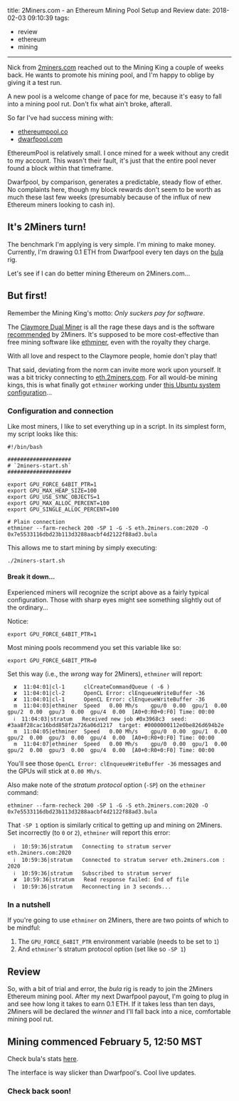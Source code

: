 title: 2Miners.com - an Ethereum Mining Pool Setup and Review
date: 2018-02-03 09:10:39
tags:
- review
- ethereum
- mining
---

Nick from [2miners.com](https://2miners.com) reached out to the Mining King a couple of weeks back. He wants to promote his mining pool, and I'm happy to oblige by giving it a test run.

A new pool is a welcome change of pace for me, because it's easy to fall into a mining pool rut. Don't fix what ain't broke, afterall.

So far I've had success mining with:

- [ethereumpool.co](https://ethereumpool.co/)
- [dwarfpool.com](http://dwarfpool.com)

EthereumPool is relatively small. I once mined for a week without any credit to my account. This wasn't their fault, it's just that the entire pool never found a block within that timeframe.

Dwarfpool, by comparison, generates a predictable, steady flow of ether. No complaints here, though my block rewards don't seem to be worth as much these last few weeks (presumably because of the influx of new Ethereum miners looking to cash in).

## It's 2Miners turn!

The benchmark I'm applying is very simple. I'm mining to make money. Currently, I'm drawing 0.1 ETH from Dwarfpool every ten days on the [bula](/2017/12/16/Hello-Bula-6-GPU-Ethereum-Rig/) rig.

Let's see if I can do better mining Ethereum on 2Miners.com...

## But first!

Remember the Mining King's motto: _Only suckers pay for software_.

The [Claymore Dual Miner](https://github.com/nanopool/Claymore-Dual-Miner) is all the rage these days and is the software [recommended](https://eth.2miners.com/#/en/help) by 2Miners. It's supposed to be more cost-effective than free mining software like [ethminer](https://github.com/ethereum-mining/ethminer), even with the royalty they charge.

With all love and respect to the Claymore people, homie don't play that!

That said, deviating from the norm can invite more work upon yourself. It was a bit tricky connecting to [eth.2miners.com](https://eth.2miners.com/). For all would-be mining kings, this is what finally got `ethminer` working under [this Ubuntu system configuration](https://github.com/TheMiningKing/ethereum-miner-bula)...

### Configuration and connection

Like most miners, I like to set everything up in a script. In its simplest form, my script looks like this:

```
#!/bin/bash

####################
# `2miners-start.sh`
####################

export GPU_FORCE_64BIT_PTR=1
export GPU_MAX_HEAP_SIZE=100
export GPU_USE_SYNC_OBJECTS=1
export GPU_MAX_ALLOC_PERCENT=100
export GPU_SINGLE_ALLOC_PERCENT=100

# Plain connection
ethminer --farm-recheck 200 -SP 1 -G -S eth.2miners.com:2020 -O 0x7e5533116dbd23b113d3288aacbf4d2122f88ad3.bula
```

This allows me to start mining by simply executing:

```
./2miners-start.sh
```

#### Break it down...

Experienced miners will recognize the script above as a fairly typical configuration. Those with sharp eyes might see something slightly out of the ordinary...

Notice:

```
export GPU_FORCE_64BIT_PTR=1
```

Most mining pools recommend you set this variable like so:

```
export GPU_FORCE_64BIT_PTR=0
```

Set this way (i.e., the _wrong_ way for 2Miners), `ethminer` will report:

```
  ✘  11:04:01|cl-1      clCreateCommandQueue ( -6 )
  ✘  11:04:01|cl-2      OpenCL Error: clEnqueueWriteBuffer -36
  ✘  11:04:01|cl-1      OpenCL Error: clEnqueueWriteBuffer -36
  m  11:04:03|ethminer  Speed   0.00 Mh/s    gpu/0  0.00  gpu/1  0.00  gpu/2  0.00  gpu/3  0.00  gpu/4  0.00  [A0+0:R0+0:F0] Time: 00:00
  ℹ  11:04:03|stratum   Received new job #0x3968c3  seed: #3aa8f28cac16bdd858f2a726a06d1217  target: #0000000112e0be826d694b2e
  m  11:04:05|ethminer  Speed   0.00 Mh/s    gpu/0  0.00  gpu/1  0.00  gpu/2  0.00  gpu/3  0.00  gpu/4  0.00  [A0+0:R0+0:F0] Time: 00:00
  m  11:04:07|ethminer  Speed   0.00 Mh/s    gpu/0  0.00  gpu/1  0.00  gpu/2  0.00  gpu/3  0.00  gpu/4  0.00  [A0+0:R0+0:F0] Time: 00:00
```

You'll see those `OpenCL Error: clEnqueueWriteBuffer -36` messages and the GPUs will stick at `0.00 Mh/s`.

Also make note of the _stratum protocol_ option (`-SP`) on the `ethminer` command:

```
ethminer --farm-recheck 200 -SP 1 -G -S eth.2miners.com:2020 -O 0x7e5533116dbd23b113d3288aacbf4d2122f88ad3.bula
```

That `-SP 1` option is similarly critical to getting up and mining on 2Miners. Set incorrectly (to `0` or `2`), `ethminer` will report this error:

```
  ℹ  10:59:36|stratum   Connecting to stratum server eth.2miners.com:2020
  ℹ  10:59:36|stratum   Connected to stratum server eth.2miners.com : 2020
  ℹ  10:59:36|stratum   Subscribed to stratum server
  ✘  10:59:36|stratum   Read response failed: End of file
  ℹ  10:59:36|stratum   Reconnecting in 3 seconds...
```

### In a nutshell

If you're going to use `ethminer` on 2Miners, there are two points of which to be mindful:

1. The `GPU_FORCE_64BIT_PTR` environment variable (needs to be set to `1`)
2. And `ethminer`'s stratum protocol option (set like so `-SP 1`)

## Review

So, with a bit of trial and error, the _bula_ rig is ready to join the 2Miners Ethereum mining pool. After my next Dwarfpool payout, I'm going to plug in and see how long it takes to earn 0.1 ETH. If it takes less than ten days, 2Miners will be declared the _winner_ and I'll fall back into a nice, comfortable mining pool rut.


## Mining commenced February 5, 12:50 MST

Check bula's stats [here](https://eth.2miners.com/#/en/account/0x7e5533116dbd23b113d3288aacbf4d2122f88ad3).

The interface is way slicker than Dwarfpool's. Cool live updates.

### Check back soon!




